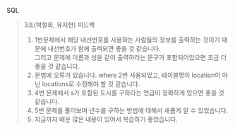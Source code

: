 SQL

> 3조(박철희, 유지현) 피드백
> 1. 1번문제에서 해당 내선번호를 사용하는 사람들의 정보를 출력하는 것이기 때문에 내선번호가 함께 출력되면 좋을 것 같습니다. <br>
>     그리고 문제에 이름과 성을 같이 출력하라는 문구가 포함되어있으면 조금 더 좋을 것 같습니다. <br>
> 2. 문법에 오류가 있습니다. where 2번 사용되었고, 테이블명이 location이 아닌 locations로 수정해야 할 것 같습니다. <br>
> 3. 4번 문제에서 s가 포함된 도시를 구하라는 언급이 정확하게 있으면 좋을 것 같습니다.
> 4. 5번 문제를 풀어보며 년수를 구하는 방법에 대해서 새롭게 알 수 있었습니다.
> 5. 지금까지 배운 많은 내용이 있어서 복습하기 좋았습니다. 
